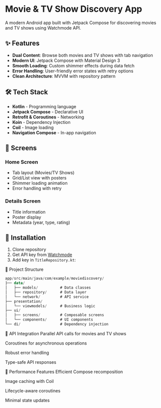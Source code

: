 # Movie & TV Show Discovery App

A modern Android app built with Jetpack Compose for discovering movies and TV shows using Watchmode API.

## ✨ Features

- **Dual Content**: Browse both movies and TV shows with tab navigation
- **Modern UI**: Jetpack Compose with Material Design 3
- **Smooth Loading**: Custom shimmer effects during data fetch
- **Error Handling**: User-friendly error states with retry options
- **Clean Architecture**: MVVM with repository pattern

## 🛠️ Tech Stack

- **Kotlin** - Programming language
- **Jetpack Compose** - Declarative UI
- **Retrofit & Coroutines** - Networking
- **Koin** - Dependency Injection
- **Coil** - Image loading
- **Navigation Compose** - In-app navigation


## 📱 Screens

### Home Screen
- Tab layout (Movies/TV Shows)
- Grid/List view with posters
- Shimmer loading animation
- Error handling with retry

### Details Screen
- Title information
- Poster display
- Metadata (year, type, rating)

## 🔧 Installation

1. Clone repository
2. Get API key from [Watchmode](https://www.watchmode.com/)
3. Add key in `TitleRepository.kt`:


📁 Project Structure

```kotlin
app/src/main/java/com/example/moviediscovery/
├── data/
│   ├── models/          # Data classes
│   ├── repository/      # Data layer
│   └── network/         # API service
├── presentation/
│   └── viewmodels/      # Business logic
├── ui/
│   ├── screens/         # Composable screens
│   └── components/      # UI components
└── di/                  # Dependency injection
```
🔄 API Integration
Parallel API calls for movies and TV shows

Coroutines for asynchronous operations

Robust error handling

Type-safe API responses

🎯 Performance Features
Efficient Compose recomposition

Image caching with Coil

Lifecycle-aware coroutines

Minimal state updates


